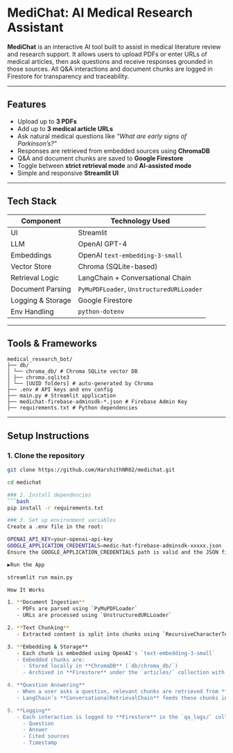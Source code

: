 #  MediChat: AI Medical Research Assistant

**MediChat** is an interactive AI tool built to assist in medical literature review and research support. It allows users to upload PDFs or enter URLs of medical articles, then ask questions and receive responses grounded in those sources. All Q&A interactions and document chunks are logged in Firestore for transparency and traceability.

---

## Features

- Upload up to **3 PDFs**
- Add up to **3 medical article URLs**
- Ask natural medical questions like _“What are early signs of Parkinson’s?”_
- Responses are retrieved from embedded sources using **ChromaDB**
- Q&A and document chunks are saved to **Google Firestore**
- Toggle between **strict retrieval mode** and **AI-assisted mode**
- Simple and responsive **Streamlit UI**

---

## Tech Stack

| Component        | Technology Used                   |
|------------------|------------------------------------|
| UI               | Streamlit                         |
| LLM              | OpenAI GPT-4                      |
| Embeddings       | OpenAI `text-embedding-3-small`   |
| Vector Store     | Chroma (SQLite-based)             |
| Retrieval Logic  | LangChain + Conversational Chain  |
| Document Parsing | `PyMuPDFLoader`, `UnstructuredURLLoader` |
| Logging & Storage| Google Firestore                  |
| Env Handling     | `python-dotenv`                   |

---

## Tools & Frameworks
```
medical_research_bot/
├── db/
│ └── chroma_db/ # Chroma SQLite vector DB
│ ├── chroma.sqlite3
│ └── [UUID folders] # auto-generated by Chroma
├── .env # API keys and env config
├── main.py # Streamlit application
├── medichat-firebase-adminsdk-*.json # Firebase Admin Key
├── requirements.txt # Python dependencies
```
---

##  Setup Instructions

### 1. Clone the repository
```bash
git clone https://github.com/HarshithNR02/medichat.git

cd medichat

### 2. Install dependencies
```bash
pip install -r requirements.txt

### 3. Set up environment variables
Create a .env file in the root:

OPENAI_API_KEY=your-openai-api-key
GOOGLE_APPLICATION_CREDENTIALS=medic-hat-firebase-adminsdk-xxxxx.json
Ensure the GOOGLE_APPLICATION_CREDENTIALS path is valid and the JSON file is in the root directory.

▶Run the App

streamlit run main.py

How It Works

1. **Document Ingestion**
   - PDFs are parsed using `PyMuPDFLoader`
   - URLs are processed using `UnstructuredURLLoader`

2. **Text Chunking**
   - Extracted content is split into chunks using `RecursiveCharacterTextSplitter`

3. **Embedding & Storage**
   - Each chunk is embedded using OpenAI's `text-embedding-3-small`
   - Embedded chunks are:
     - Stored locally in **ChromaDB** (`db/chroma_db/`)
     - Archived in **Firestore** under the `articles/` collection with metadata

4. **Question Answering**
   - When a user asks a question, relevant chunks are retrieved from **ChromaDB**
   - LangChain’s **ConversationalRetrievalChain** feeds these chunks into **GPT-4**, generating a grounded, context-aware answer

5. **Logging**
   - Each interaction is logged to **Firestore** in the `qa_logs/` collection, including:
     - Question
     - Answer
     - Cited sources
     - Timestamp
